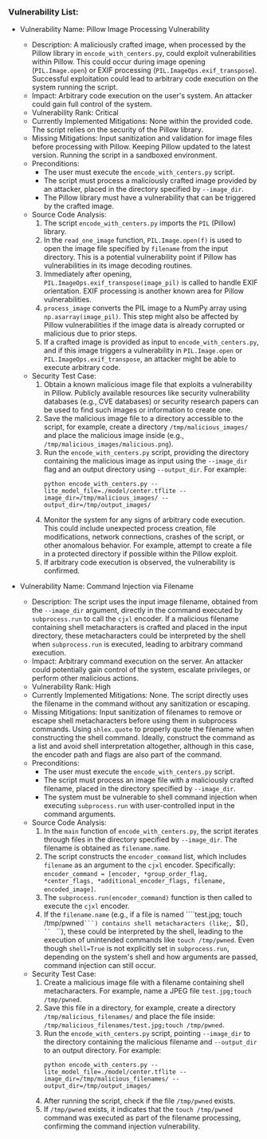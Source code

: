 ### Vulnerability List:

- Vulnerability Name: Pillow Image Processing Vulnerability
  - Description: A maliciously crafted image, when processed by the Pillow library in `encode_with_centers.py`, could exploit vulnerabilities within Pillow. This could occur during image opening (`PIL.Image.open`) or EXIF processing (`PIL.ImageOps.exif_transpose`). Successful exploitation could lead to arbitrary code execution on the system running the script.
  - Impact: Arbitrary code execution on the user's system. An attacker could gain full control of the system.
  - Vulnerability Rank: Critical
  - Currently Implemented Mitigations: None within the provided code. The script relies on the security of the Pillow library.
  - Missing Mitigations: Input sanitization and validation for image files before processing with Pillow. Keeping Pillow updated to the latest version. Running the script in a sandboxed environment.
  - Preconditions:
    - The user must execute the `encode_with_centers.py` script.
    - The script must process a maliciously crafted image provided by an attacker, placed in the directory specified by `--image_dir`.
    - The Pillow library must have a vulnerability that can be triggered by the crafted image.
  - Source Code Analysis:
    1. The script `encode_with_centers.py` imports the `PIL` (Pillow) library.
    2. In the `read_one_image` function, `PIL.Image.open(f)` is used to open the image file specified by `filename` from the input directory. This is a potential vulnerability point if Pillow has vulnerabilities in its image decoding routines.
    3. Immediately after opening, `PIL.ImageOps.exif_transpose(image_pil)` is called to handle EXIF orientation. EXIF processing is another known area for Pillow vulnerabilities.
    4. `process_image` converts the PIL image to a NumPy array using `np.asarray(image_pil)`. This step might also be affected by Pillow vulnerabilities if the image data is already corrupted or malicious due to prior steps.
    5. If a crafted image is provided as input to `encode_with_centers.py`, and if this image triggers a vulnerability in `PIL.Image.open` or `PIL.ImageOps.exif_transpose`, an attacker might be able to execute arbitrary code.
  - Security Test Case:
    1. Obtain a known malicious image file that exploits a vulnerability in Pillow. Publicly available resources like security vulnerability databases (e.g., CVE databases) or security research papers can be used to find such images or information to create one.
    2. Save the malicious image file to a directory accessible to the script, for example, create a directory `/tmp/malicious_images/` and place the malicious image inside (e.g., `/tmp/malicious_images/malicious.png`).
    3. Run the `encode_with_centers.py` script, providing the directory containing the malicious image as input using the `--image_dir` flag and an output directory using `--output_dir`. For example:
       ```shell
       python encode_with_centers.py --lite_model_file=./model/center.tflite --image_dir=/tmp/malicious_images/ --output_dir=/tmp/output_images/
       ```
    4. Monitor the system for any signs of arbitrary code execution. This could include unexpected process creation, file modifications, network connections, crashes of the script, or other anomalous behavior. For example, attempt to create a file in a protected directory if possible within the Pillow exploit.
    5. If arbitrary code execution is observed, the vulnerability is confirmed.

- Vulnerability Name: Command Injection via Filename
  - Description: The script uses the input image filename, obtained from the `--image_dir` argument, directly in the command executed by `subprocess.run` to call the `cjxl` encoder. If a malicious filename containing shell metacharacters is crafted and placed in the input directory, these metacharacters could be interpreted by the shell when `subprocess.run` is executed, leading to arbitrary command execution.
  - Impact: Arbitrary command execution on the server. An attacker could potentially gain control of the system, escalate privileges, or perform other malicious actions.
  - Vulnerability Rank: High
  - Currently Implemented Mitigations: None. The script directly uses the filename in the command without any sanitization or escaping.
  - Missing Mitigations: Input sanitization of filenames to remove or escape shell metacharacters before using them in subprocess commands. Using `shlex.quote` to properly quote the filename when constructing the shell command. Ideally, construct the command as a list and avoid shell interpretation altogether, although in this case, the encoder path and flags are also part of the command.
  - Preconditions:
    - The user must execute the `encode_with_centers.py` script.
    - The script must process an image file with a maliciously crafted filename, placed in the directory specified by `--image_dir`.
    - The system must be vulnerable to shell command injection when executing `subprocess.run` with user-controlled input in the command arguments.
  - Source Code Analysis:
    1. In the `main` function of `encode_with_centers.py`, the script iterates through files in the directory specified by `--image_dir`. The filename is obtained as `filename.name`.
    2. The script constructs the `encoder_command` list, which includes `filename` as an argument to the `cjxl` encoder. Specifically: `encoder_command = [encoder, *group_order_flag, *center_flags, *additional_encoder_flags, filename, encoded_image]`.
    3. The `subprocess.run(encoder_command)` function is then called to execute the `cjxl` encoder.
    4. If the `filename.name` (e.g., if a file is named ````test.jpg; touch /tmp/pwned` ```) contains shell metacharacters (like `;`, `$()`, `` ` ``), these could be interpreted by the shell, leading to the execution of unintended commands like `touch /tmp/pwned`. Even though `shell=True` is not explicitly set in `subprocess.run`, depending on the system's shell and how arguments are passed, command injection can still occur.
  - Security Test Case:
    1. Create a malicious image file with a filename containing shell metacharacters. For example, name a JPEG file  ```test.jpg;touch /tmp/pwned```.
    2. Save this file in a directory, for example, create a directory `/tmp/malicious_filenames/` and place the file inside: `/tmp/malicious_filenames/test.jpg;touch /tmp/pwned`.
    3. Run the `encode_with_centers.py` script, pointing `--image_dir` to the directory containing the malicious filename and `--output_dir` to an output directory. For example:
       ```shell
       python encode_with_centers.py --lite_model_file=./model/center.tflite --image_dir=/tmp/malicious_filenames/ --output_dir=/tmp/output_images/
       ```
    4. After running the script, check if the file `/tmp/pwned` exists.
    5. If `/tmp/pwned` exists, it indicates that the `touch /tmp/pwned` command was executed as part of the filename processing, confirming the command injection vulnerability.